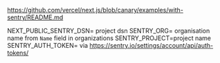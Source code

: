 https://github.com/vercel/next.js/blob/canary/examples/with-sentry/README.md

NEXT_PUBLIC_SENTRY_DSN= project dsn
SENTRY_ORG= organisation name from `Name` field in organizations
SENTRY_PROJECT=project name
SENTRY_AUTH_TOKEN= via https://sentry.io/settings/account/api/auth-tokens/
